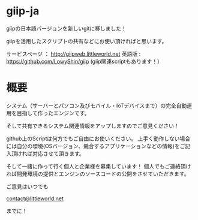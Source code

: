 # giip-ja

giipの日本語バージョンを新しいgitに移しました！

giipを活用したスクリプトの共有などにお使い頂ければと思います。

サービスページ ： http://giipweb.littleworld.net
英語版 : https://github.com/LowyShin/giip (giip関連scriptもあります！）

# 概要

システム（サーバーとパソコン及びモバイル・IoTデバイスまで）の完全自動運用を目指して作ったエンジンです。


そして共有できるシステム関連情報をアップしますのでご意見ください！

github上のScriptは何方でもご自由にお使いください。
上手く動作しない場合には自分の環境(OSバージョン、競合するアプリケーションなどの情報)をご記入頂ければ対応させて頂きます。

そして一緒に作って行く個人と企業様を募集しています！
個人でもご連絡頂ければ開発環境の提供とエンジンのソースコードの公開をさせていただきます。

ご意見はいつでも

contact@littleworld.net

までに！
